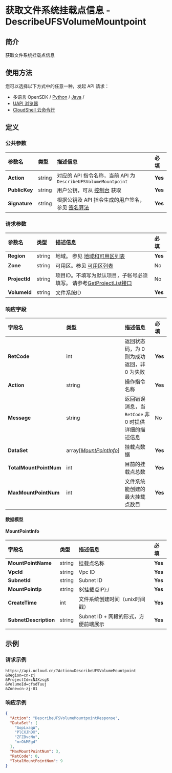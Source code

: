 # 获取文件系统挂载点信息 - DescribeUFSVolumeMountpoint

## 简介

获取文件系统挂载点信息






## 使用方法

您可以选择以下方式中的任意一种，发起 API 请求：
- 多语言 OpenSDK / [Python](https://github.com/ucloud/ucloud-sdk-python3) / [Java](https://github.com/ucloud/ucloud-sdk-java) /
- [UAPI 浏览器](https://console.ucloud.cn/uapi/detail?id=DescribeUFSVolumeMountpoint)
- [CloudShell 云命令行](https://shell.ucloud.cn/)


## 定义

### 公共参数

| 参数名 | 类型 | 描述信息 | 必填 |
|:---|:---|:---|:---|
| **Action**     | string  | 对应的 API 指令名称，当前 API 为 `DescribeUFSVolumeMountpoint`                        | **Yes** |
| **PublicKey**  | string  | 用户公钥，可从 [控制台](https://console.ucloud.cn/uapi/apikey) 获取                                             | **Yes** |
| **Signature**  | string  | 根据公钥及 API 指令生成的用户签名，参见 [签名算法](api/summary/signature.md)  | **Yes** |

### 请求参数

| 参数名 | 类型 | 描述信息 | 必填 |
|:---|:---|:---|:---|
| **Region** | string | 地域。 参见 [地域和可用区列表](https://docs.ucloud.cn/api/summary/regionlist) |**Yes**|
| **Zone** | string | 可用区。参见 [可用区列表](https://docs.ucloud.cn/api/summary/regionlist) |No|
| **ProjectId** | string | 项目ID。不填写为默认项目，子帐号必须填写。 请参考[GetProjectList接口](https://docs.ucloud.cn/api/summary/get_project_list) |No|
| **VolumeId** | string | 文件系统ID |**Yes**|

### 响应字段

| 字段名 | 类型 | 描述信息 | 必填 |
|:---|:---|:---|:---|
| **RetCode** | int | 返回状态码，为 0 则为成功返回，非 0 为失败 |**Yes**|
| **Action** | string | 操作指令名称 |**Yes**|
| **Message** | string | 返回错误消息，当 `RetCode` 非 0 时提供详细的描述信息 |No|
| **DataSet** | array[[*MountPointInfo*](#MountPointInfo)] | 挂载点数据 |**Yes**|
| **TotalMountPointNum** | int | 目前的挂载点总数 |**Yes**|
| **MaxMountPointNum** | int | 文件系统能创建的最大挂载点数目 |**Yes**|

#### 数据模型


#### MountPointInfo

| 字段名 | 类型 | 描述信息 | 必填 |
|:---|:---|:---|:---|
| **MountPointName** | string | 挂载点名称 |**Yes**|
| **VpcId** | string | Vpc ID |**Yes**|
| **SubnetId** | string | Subnet ID |**Yes**|
| **MountPointIp** | string | ${挂载点IP}:/ |**Yes**|
| **CreateTime** | int | 文件系统创建时间（unix时间戳） |**Yes**|
| **SubnetDescription** | string | Subnet ID + 网段的形式，方便前端展示 |**Yes**|

## 示例

### 请求示例
    
```
https://api.ucloud.cn/?Action=DescribeUFSVolumeMountpoint
&Region=cn-zj
&ProjectId=cNJXzsgS
&VolumeId=cfsdTuuj
&Zone=cn-zj-01
```

### 响应示例
    
```json
{
  "Action": "DescribeUFSVolumeMountpointResponse",
  "DataSet": [
    "AopLxaqW",
    "PlCXJhDX",
    "ZFZBvcNu",
    "mrOkMEgd"
  ],
  "MaxMountPointNum": 3,
  "RetCode": 0,
  "TotalMountPointNum": 9
}
```





